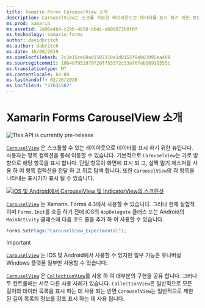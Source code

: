 ```yaml
---
title: Xamarin Forms CarouselView 소개
description: CarouselView는 스크롤 가능한 레이아웃으로 데이터를 표시 하기 위한 뷰입니다. 사용자는 항목 컬렉션을 통해 이동할 수 있습니다.
ms.prod: xamarin
ms.assetid: 2a96e4bd-c29b-4658-bb4c-ab00872b0f8f
ms.technology: xamarin-forms
author: davidbritch
ms.author: dabritch
ms.date: 10/08/2019
ms.openlocfilehash: 2c3e15ce68ad1507318a1d8155f9ab03095ea409
ms.sourcegitcommit: 10b4d7952d78f20f753372c53af6feb16918555c
ms.translationtype: MT
ms.contentlocale: ko-KR
ms.lasthandoff: 02/26/2020
ms.locfileid: "77635582"
---
```

# <a name="xamarinforms-carouselview-introduction"></a>Xamarin Forms CarouselView 소개

![](~/media/shared/preview.png "This API is currently pre-release")

[`CarouselView`](xref:Xamarin.Forms.CarouselView) 은 스크롤할 수 있는 레이아웃으로 데이터를 표시 하기 위한 뷰입니다. 사용자는 항목 컬렉션을 통해 이동할 수 있습니다. 기본적으로 `CarouselView`는 가로 방향으로 해당 항목을 표시 합니다. 단일 항목이 화면에 표시 되 고, 살짝 밀기 제스처를 사용 하 여 항목 컬렉션을 전달 하 고 뒤로 탐색 합니다. 또한 `CarouselView`의 각 항목을 나타내는 표시기가 표시 될 수 있습니다.

[![IOS 및 Android에서 CarouselView 및 IndicatorView의 스크린샷](populate-data-images/indicators.png "IndicatorView 원")](populate-data-images/indicators-large.png#lightbox "IndicatorView 원")

[`CarouselView`](xref:Xamarin.Forms.CarouselView) 는 Xamarin. Forms 4.3에서 사용할 수 있습니다. 그러나 현재 실험적 이며 `Forms.Init`를 호출 하기 전에 iOS의 `AppDelegate` 클래스 또는 Android의 `MainActivity` 클래스에 다음 코드 줄을 추가 하 여 사용할 수 있습니다.

```csharp
Forms.SetFlags("CarouselView_Experimental");
```

> [!IMPORTANT]
> [`CarouselView`](xref:Xamarin.Forms.CarouselView) 는 IOS 및 Android에서 사용할 수 있지만 일부 기능은 유니버설 Windows 플랫폼 일부만 사용할 수 있습니다.

[`CarouselView`](xref:Xamarin.Forms.CarouselView) 은 [`CollectionView`](xref:Xamarin.Forms.CollectionView)를 사용 하 여 대부분의 구현을 공유 합니다. 그러나 두 컨트롤에는 서로 다른 사용 사례가 있습니다. `CollectionView`은 일반적으로 모든 길이의 데이터 목록을 표시 하는 데 사용 되는 반면 `CarouselView`는 일반적으로 제한 된 길이 목록의 정보를 강조 표시 하는 데 사용 됩니다.
